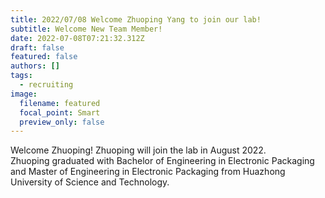 ```yaml
---
title: 2022/07/08 Welcome Zhuoping Yang to join our lab!
subtitle: Welcome New Team Member!
date: 2022-07-08T07:21:32.312Z
draft: false
featured: false
authors: []
tags:
  - recruiting
image:
  filename: featured
  focal_point: Smart
  preview_only: false
---
```

Welcome Zhuoping! Zhuoping will join the lab in August 2022.\
Zhuoping graduated with Bachelor of Engineering in Electronic Packaging and Master of Engineering in Electronic Packaging from Huazhong University of Science and Technology.